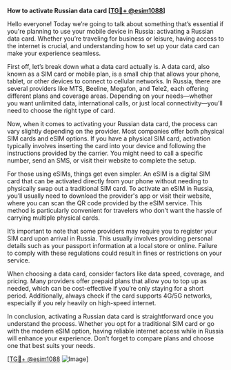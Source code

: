 **How to activate Russian data card [[TG💪+ @esim1088](https://t.me/s/esim1088)]**

Hello everyone! Today we’re going to talk about something that’s essential if you're planning to use your mobile device in Russia: activating a Russian data card. Whether you’re traveling for business or leisure, having access to the internet is crucial, and understanding how to set up your data card can make your experience seamless.

First off, let’s break down what a data card actually is. A data card, also known as a SIM card or mobile plan, is a small chip that allows your phone, tablet, or other devices to connect to cellular networks. In Russia, there are several providers like MTS, Beeline, Megafon, and Tele2, each offering different plans and coverage areas. Depending on your needs—whether you want unlimited data, international calls, or just local connectivity—you’ll need to choose the right type of card.

Now, when it comes to activating your Russian data card, the process can vary slightly depending on the provider. Most companies offer both physical SIM cards and eSIM options. If you have a physical SIM card, activation typically involves inserting the card into your device and following the instructions provided by the carrier. You might need to call a specific number, send an SMS, or visit their website to complete the setup.

For those using eSIMs, things get even simpler. An eSIM is a digital SIM card that can be activated directly from your phone without needing to physically swap out a traditional SIM card. To activate an eSIM in Russia, you’ll usually need to download the provider's app or visit their website, where you can scan the QR code provided by the eSIM service. This method is particularly convenient for travelers who don’t want the hassle of carrying multiple physical cards.

It’s important to note that some providers may require you to register your SIM card upon arrival in Russia. This usually involves providing personal details such as your passport information at a local store or online. Failure to comply with these regulations could result in fines or restrictions on your service.

When choosing a data card, consider factors like data speed, coverage, and pricing. Many providers offer prepaid plans that allow you to top up as needed, which can be cost-effective if you’re only staying for a short period. Additionally, always check if the card supports 4G/5G networks, especially if you rely heavily on high-speed internet.

In conclusion, activating a Russian data card is straightforward once you understand the process. Whether you opt for a traditional SIM card or go with the modern eSIM option, having reliable internet access while in Russia will enhance your experience. Don’t forget to compare plans and choose one that best suits your needs.

[[TG💪+ @esim1088](https://t.me/s/esim1088) ![Image](https://i.postimg.cc/Y0z9fWf4/image.png)]